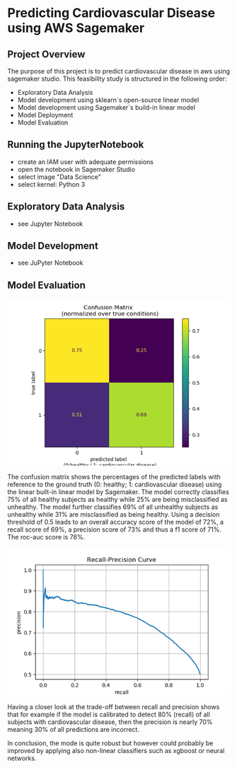# Predicting Cardiovascular Disease using AWS Sagemaker

## Project Overview
The purpose of this project is to predict cardiovascular disease in aws using sagemaker studio. This feasibility study is structured in the following order:
- Exploratory Data Analysis
- Model development using sklearn´s open-source linear model
- Model development using Sagemaker´s build-in linear model
- Model Deployment
- Model Evaluation

## Running the JupyterNotebook
- create an IAM user with adequate permissions
- open the notebook in Sagemaker Studio
- select image "Data Science"
- select kernel: Python 3

## Exploratory Data Analysis
- see Jupyter Notebook

## Model Development
- see JuPyter Notebook

## Model Evaluation

![cm](figures/confusion_mat.png)

The confusion matrix shows the percentages of the predicted labels with reference to the ground truth (0: healthy; 1: cardiovascular disease) using the linear built-in linear model by Sagemaker. The model correctly classifies 75% of all healthy subjects as healthy while 25% are being misclassified as unhealthy. The model further classifies 69% of all unhealthy subjects as unhealthy while 31% are misclassified as being healthy.  Using a decision threshold of 0.5 leads to an overall accuracy score of the model of 72%, a recall score of 69%, a precision score of 73% and thus a f1 score of 71%. The roc-auc score is 78%.  

![cm](figures/prec_recall.png)

Having a closer look at the trade-off between recall and precision shows that for example if the model is calibrated to detect 80% (recall) of all subjects with cardiovascular disease, then the precision is nearly 70% meaning 30% of all predictions are incorrect.  

In conclusion, the mode is quite robust but however could probably be improved by applying also non-linear classifiers such as xgboost or neural networks.